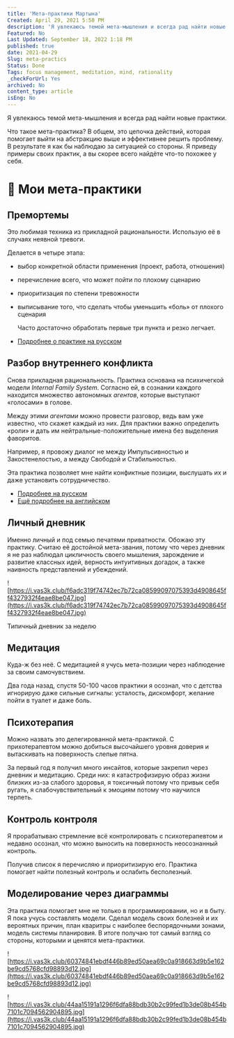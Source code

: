 ```yaml
---
title: 'Мета-практики Мартына'
Created: April 29, 2021 5:58 PM
description: 'Я увлекаюсь темой мета-мышления и всегда рад найти новые практики.'
Featured: No
Last Updated: September 18, 2022 1:18 PM
published: true
date: 2021-04-29
Slug: meta-practics
Status: Done
Tags: focus management, meditation, mind, rationality
_checkForUrl: Yes
archived: No
content_type: article
isEng: No
---
```


Я увлекаюсь темой мета-мышления и всегда рад найти новые практики.

Что такое мета-практика? В общем, это цепочка действий, которая помогает выйти на абстракцию выше и эффективнее решить проблему. В результате я как бы наблюдаю за ситуацией со стороны. Я приведу примеры своих практик, а вы скорее всего найдёте что-то похожее у себя.

# 🧿 Мои мета-практики

## Премортемы

Это любимая техника из прикладной рациональности. Использую её в случаях неявной тревоги.

Делается в четыре этапа:

- выбор конкретной области применения (проект, работа, отношения)
- перечисление всего, что может пойти по плохому сценарию
- приоритизация по степени тревожности
- выписывание того, что сделать чтобы уменьшить «боль» от плохого сценария
    
    Часто достаточно обработать первые три пункта и резко легчает.
    
- [Подробнее о практике на русском](https://lesswrong.ru/w/%D0%92%D1%80%D0%B5%D0%BC%D1%8F_%D0%BC%D0%BE%D0%BB%D0%BE%D1%82%D0%BA%D0%BE%D0%B2_%D0%B4%D0%B5%D0%BD%D1%8C_10_%D0%9C%D1%91%D1%80%D1%84%D0%B8%D0%B4%D0%B6%D0%B8%D1%82%D1%81%D1%83)

## Разбор внутреннего конфликта

Снова прикладная рациональность. Практика основана на психичегкой модели *Internal Family System*. Согласно ей, в сознании каждого находится множество автономных *агентов*, которые выступают «голосами» в голове.

Между этими *агентами* можно провести разговор, ведь вам уже известно, что скажет каждый из них. Для практики важно определить «роли» и дать им нейтральные-положительные имена без выделения фаворитов.

Например, я провожу диалог не между Импульсивностью и Закостенелостью, а между Свободой и Стабильностью.

Эта практика позволяет мне найти конфиктные позиции, выслушать их и даже установить сотрудничество.

- [Подробнее на русском](https://lesswrong.ru/w/%D0%92%D1%80%D0%B5%D0%BC%D1%8F_%D0%BC%D0%BE%D0%BB%D0%BE%D1%82%D0%BA%D0%BE%D0%B2_%D0%B4%D0%B5%D0%BD%D1%8C_27_%D0%92%D0%BD%D1%83%D1%82%D1%80%D0%B5%D0%BD%D0%BD%D0%B8%D0%B9_%D0%BA%D0%BE%D1%80%D0%B5%D0%BD%D1%8C_%D1%80%D0%B0%D0%B7%D0%BD%D0%BE%D0%B3%D0%BB%D0%B0%D1%81%D0%B8%D1%8F)
- [Ещё подробнее на английском](https://www.rationality.org/resources/updates/2016/double-crux)

## Личный дневник

Именно личный и под семью печатями приватности. Обожаю эту практику. Считаю её достойной мета-звания, потому что через дневник я не раз наблюдал цикличность своего мышления, зарождение и развитие классных идей, верность интуитивных догадок, а также наивность представлений и убеждений.

![https://i.vas3k.club/f6adc319f74742ec7b72ca08599097075393d4908645ff4327932f4eae8be047.jpg](https://i.vas3k.club/f6adc319f74742ec7b72ca08599097075393d4908645ff4327932f4eae8be047.jpg)

Типичный дневник за неделю

## Медитация

Куда-ж без неё. С медитацией я учусь мета-позиции через наблюдение за своим самочувствием.

Два года назад, спустя 50-100 часов практики я осознал, что с детства 
игнорирую даже сильные сигналы: усталость, дискомфорт, желание пойти в туалет и даже боль.

## Психотерапия

Можно назвать это 
делегированной мета-практикой. С прихотерапевтом можно добиться 
высочайшего уровня доверия и вытаскивать на поверхность слепые пятна.

За первый год я получил много инсайтов, которые закрепил через дневник и медитацию. Среди них: я катастрофизирую образ жизни близких из-за слабого здоровья, я токсичный потому что привык себя ругать, я слабочувствительный к эмоциям потому что научился терпеть.

## Контроль контроля

Я прорабатываю стремление всё контролировать с психотерапевтом и недавно осознал, что можно выносить на поверхность неосознанный контроль.

Получив список я перечисляю и приоритизирую его. Практика помогает найти полезный контроль и ослабить бесполезный.

## Моделирование через диаграммы

Эта практика помогает мне не только в программировании, но и в быту. Я пока учусь составлять модели. Сделал модель своих болезней и их вероятных причин, план кваритры с наиболее беспорядочными зонами, модель системы планировия. В итоге получаю тот самый взгляд со стороны, которыми и ценятся мета-практики.

![https://i.vas3k.club/60374841ebdf446b89ed50aea69c0a918663d9b5e162be9cd5768cfd98893d12.jpg](https://i.vas3k.club/60374841ebdf446b89ed50aea69c0a918663d9b5e162be9cd5768cfd98893d12.jpg)

![https://i.vas3k.club/44aa15191a1296f6dfa88bdb30b2c99fed1b3de08b454b7101c7094562904895.jpg](https://i.vas3k.club/44aa15191a1296f6dfa88bdb30b2c99fed1b3de08b454b7101c7094562904895.jpg)